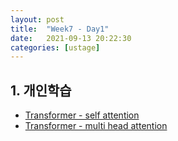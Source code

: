 ```yaml
---
layout: post
title:  "Week7 - Day1"
date:   2021-09-13 20:22:30
categories: [ustage]
---
```


## 1. 개인학습
* [Transformer - self attention](https://kyunghyunlim.github.io/nlp/ml_ai/2021/09/13/transformer1.html)
* [Transformer - multi head attention](https://kyunghyunlim.github.io/nlp/ml_ai/2021/09/13/transformer2.html)


